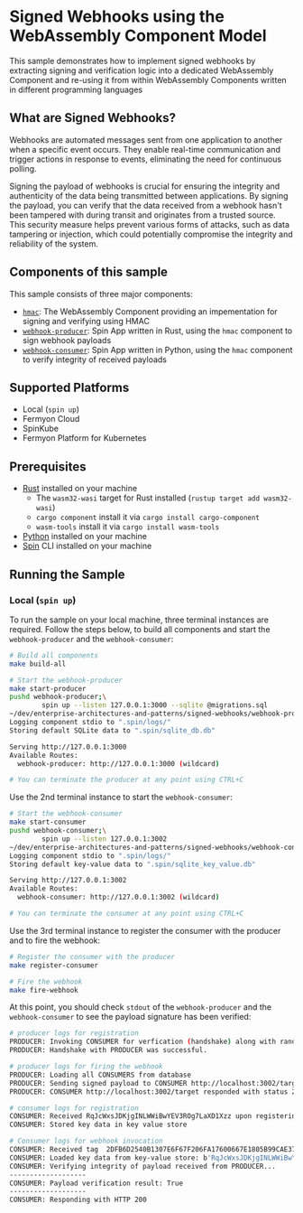 # Signed Webhooks using the WebAssembly Component Model

This sample demonstrates how to implement signed webhooks by extracting signing and verification logic into a dedicated WebAssembly Component and re-using it from within WebAssembly Components written in different programming languages

## What are Signed Webhooks?

Webhooks are automated messages sent from one application to another when a specific event occurs. They enable real-time communication and trigger actions in response to events, eliminating the need for continuous polling.

Signing the payload of webhooks is crucial for ensuring the integrity and authenticity of the data being transmitted between applications. By signing the payload, you can verify that the data received from a webhook hasn't been tampered with during transit and originates from a trusted source. This security measure helps prevent various forms of attacks, such as data tampering or injection, which could potentially compromise the integrity and reliability of the system. 

## Components of this sample

This sample consists of three major components:

- [`hmac`](./hmac/): The WebAssembly Component providing an impementation for signing and verifying using HMAC 
- [`webhook-producer`](./webhook-producer/): Spin App written in Rust, using the `hmac` component to sign webhook payloads
- [`webhook-consumer`](./webhook-consumer/): Spin App written in Python, using the `hmac` component to verify integrity of received payloads

## Supported Platforms

- Local (`spin up`)
- Fermyon Cloud
- SpinKube
- Fermyon Platform for Kubernetes

## Prerequisites

- [Rust](https://www.rust-lang.org/) installed on your machine
  - The `wasm32-wasi` target for Rust installed (`rustup target add wasm32-wasi`)
  - `cargo component` install it via `cargo install cargo-component`
  - `wasm-tools` install it via `cargo install wasm-tools`
- [Python](https://www.python.org/) installed on your machine
- [Spin](https://developer.fermyon.com/spin/v2/index) CLI installed on your machine

## Running the Sample

### Local (`spin up`)

To run the sample on your local machine, three terminal instances are required. Follow the steps below, to build all components and start the `webhook-producer` and the `webhook-consumer`:

```bash
# Build all components
make build-all
```

```bash
# Start the webhook-producer
make start-producer
pushd webhook-producer;\
        spin up --listen 127.0.0.1:3000 --sqlite @migrations.sql
~/dev/enterprise-architectures-and-patterns/signed-webhooks/webhook-producer ~/dev/enterprise-architectures-and-patterns/signed-webhooks
Logging component stdio to ".spin/logs/"
Storing default SQLite data to ".spin/sqlite_db.db"

Serving http://127.0.0.1:3000
Available Routes:
  webhook-producer: http://127.0.0.1:3000 (wildcard)

# You can terminate the producer at any point using CTRL+C
```

Use the 2nd terminal instance to start the `webhook-consumer`:

```bash
# Start the webhook-consumer
make start-consumer
pushd webhook-consumer;\
        spin up --listen 127.0.0.1:3002
~/dev/enterprise-architectures-and-patterns/signed-webhooks/webhook-consumer ~/dev/enterprise-architectures-and-patterns/signed-webhooks
Logging component stdio to ".spin/logs/"
Storing default key-value data to ".spin/sqlite_key_value.db"

Serving http://127.0.0.1:3002
Available Routes:
  webhook-consumer: http://127.0.0.1:3002 (wildcard)

# You can terminate the consumer at any point using CTRL+C
```

Use the 3rd terminal instance to register the consumer with the producer and to fire the webhook:

```bash
# Register the consumer with the producer
make register-consumer

# Fire the webhook
make fire-webhook
```

At this point, you should check `stdout` of the `webhook-producer` and the `webhook-consumer` to see the payload signature has been verified:

```bash
# producer logs for registration
PRODUCER: Invoking CONSUMER for verfication (handshake) along with random key data: RqJcWxsJDKjgINLWWiBwYEV3ROg7LaXD1Xzz
PRODUCER: Handshake with PRODUCER was successful.

# producer logs for firing the webhook
PRODUCER: Loading all CONSUMERS from database
PRODUCER: Sending signed payload to CONSUMER http://localhost:3002/target
PRODUCER: CONSUMER http://localhost:3002/target responded with status 200

# consumer logs for registration
CONSUMER: Received RqJcWxsJDKjgINLWWiBwYEV3ROg7LaXD1Xzz upon registering for webhooks with PRODUCER.
CONSUMER: Stored key data in key value store

# Consumer logs for webhook invocation
CONSUMER: Received tag  2DFB6D2540B1307E6F67F206FA17600667E1805B99CAE3759B1BEE22B630D0F3
CONSUMER: Loaded key data from key-value store: b'RqJcWxsJDKjgINLWWiBwYEV3ROg7LaXD1Xzz'
CONSUMER: Verifying integrity of payload received from PRODUCER...
-------------------
CONSUMER: Payload verification result: True
-------------------
CONSUMER: Responding with HTTP 200
```

